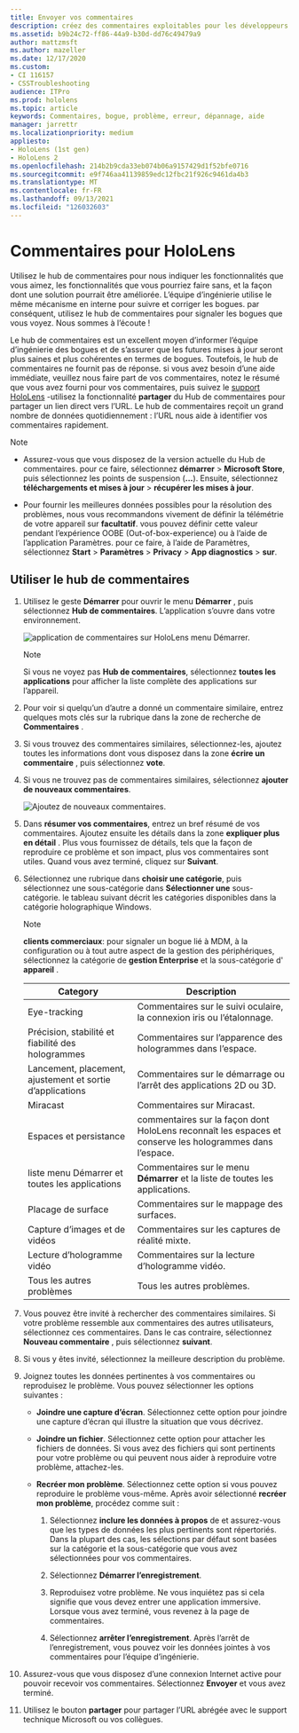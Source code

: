 ```yaml
---
title: Envoyer vos commentaires
description: créez des commentaires exploitables pour les développeurs de HoloLens et Windows Mixed Reality à l’aide du Hub de commentaires.
ms.assetid: b9b24c72-ff86-44a9-b30d-dd76c49479a9
author: mattzmsft
ms.author: mazeller
ms.date: 12/17/2020
ms.custom:
- CI 116157
- CSSTroubleshooting
audience: ITPro
ms.prod: hololens
ms.topic: article
keywords: Commentaires, bogue, problème, erreur, dépannage, aide
manager: jarrettr
ms.localizationpriority: medium
appliesto:
- HoloLens (1st gen)
- HoloLens 2
ms.openlocfilehash: 214b2b9cda33eb074b06a9157429d1f52bfe0716
ms.sourcegitcommit: e9f746aa41139859edc12fbc21f926c9461da4b3
ms.translationtype: MT
ms.contentlocale: fr-FR
ms.lasthandoff: 09/13/2021
ms.locfileid: "126032603"
---
```

# <a name="feedback-for-hololens"></a>Commentaires pour HoloLens

Utilisez le hub de commentaires pour nous indiquer les fonctionnalités que vous aimez, les fonctionnalités que vous pourriez faire sans, et la façon dont une solution pourrait être améliorée. L’équipe d’ingénierie utilise le même mécanisme en interne pour suivre et corriger les bogues. par conséquent, utilisez le hub de commentaires pour signaler les bogues que vous voyez. Nous sommes à l’écoute !

Le hub de commentaires est un excellent moyen d’informer l’équipe d’ingénierie des bogues et de s’assurer que les futures mises à jour seront plus saines et plus cohérentes en termes de bogues. Toutefois, le hub de commentaires ne fournit pas de réponse. si vous avez besoin d’une aide immédiate, veuillez nous faire part de vos commentaires, notez le résumé que vous avez fourni pour vos commentaires, puis suivez le [support HoloLens](https://support.microsoft.com/supportforbusiness/productselection?sapid=e9391227-fa6d-927b-0fff-f96288631b8f) -utilisez la fonctionnalité **partager** du Hub de commentaires pour partager un lien direct vers l’URL. Le hub de commentaires reçoit un grand nombre de données quotidiennement : l’URL nous aide à identifier vos commentaires rapidement.

> [!NOTE]  
>  
> - Assurez-vous que vous disposez de la version actuelle du Hub de commentaires. pour ce faire, sélectionnez **démarrer**  >  **Microsoft Store**, puis sélectionnez les points de suspension (**...**). Ensuite, sélectionnez **téléchargements et mises à jour**  >  **récupérer les mises à jour**.  
>  
> - Pour fournir les meilleures données possibles pour la résolution des problèmes, nous vous recommandons vivement de définir la télémétrie de votre appareil sur **facultatif**. vous pouvez définir cette valeur pendant l’expérience OOBE (Out-of-box-experience) ou à l’aide de l’application Paramètres. pour ce faire, à l’aide de Paramètres, sélectionnez **Start**  >  **Paramètres**  >  **Privacy**  >  **App diagnostics**  >  **sur**.

## <a name="use-the-feedback-hub"></a>Utiliser le hub de commentaires

1. Utilisez le geste **Démarrer** pour ouvrir le menu **Démarrer** , puis sélectionnez **Hub de commentaires**. L’application s’ouvre dans votre environnement.

   ![application de commentaires sur HoloLens menu Démarrer.](./images/hololens2-feedbackhub-tile.png)
   > [!NOTE]  
   > Si vous ne voyez pas **Hub de commentaires**, sélectionnez **toutes les applications** pour afficher la liste complète des applications sur l’appareil.

1. Pour voir si quelqu’un d’autre a donné un commentaire similaire, entrez quelques mots clés sur la rubrique dans la zone de recherche de **Commentaires** .
1. Si vous trouvez des commentaires similaires, sélectionnez-les, ajoutez toutes les informations dont vous disposez dans la zone **écrire un commentaire** , puis sélectionnez **vote**.
1. Si vous ne trouvez pas de commentaires similaires, sélectionnez **ajouter de nouveaux commentaires**.

   ![Ajoutez de nouveaux commentaires.](./images/hololens-feedback-1.png)

1. Dans **résumer vos commentaires**, entrez un bref résumé de vos commentaires. Ajoutez ensuite les détails dans la zone **expliquer plus en détail** . Plus vous fournissez de détails, tels que la façon de reproduire ce problème et son impact, plus vos commentaires sont utiles. Quand vous avez terminé, cliquez sur **Suivant**.

1. Sélectionnez une rubrique dans **choisir une catégorie**, puis sélectionnez une sous-catégorie dans **Sélectionner une** sous-catégorie. le tableau suivant décrit les catégories disponibles dans la catégorie holographique Windows.

   > [!NOTE]  
   > **clients commerciaux**: pour signaler un bogue lié à MDM, à la configuration ou à tout autre aspect de la gestion des périphériques, sélectionnez la catégorie de **gestion Enterprise** et la sous-catégorie d' **appareil** .

   |Category |Description |
   | --- | --- |
   |Eye-tracking |Commentaires sur le suivi oculaire, la connexion iris ou l’étalonnage. |
   |Précision, stabilité et fiabilité des hologrammes |Commentaires sur l’apparence des hologrammes dans l’espace. |
   |Lancement, placement, ajustement et sortie d’applications |Commentaires sur le démarrage ou l’arrêt des applications 2D ou 3D. |
   |Miracast |Commentaires sur Miracast. |
   |Espaces et persistance |commentaires sur la façon dont HoloLens reconnaît les espaces et conserve les hologrammes dans l’espace. |
   |liste menu Démarrer et toutes les applications |Commentaires sur le menu **Démarrer** et la liste de toutes les applications. |
   |Placage de surface |Commentaires sur le mappage des surfaces. |
   |Capture d’images et de vidéos |Commentaires sur les captures de réalité mixte. |
   |Lecture d’hologramme vidéo |Commentaires sur la lecture d’hologramme vidéo. |
   |Tous les autres problèmes |Tous les autres problèmes. |

1. Vous pouvez être invité à rechercher des commentaires similaires. Si votre problème ressemble aux commentaires des autres utilisateurs, sélectionnez ces commentaires. Dans le cas contraire, sélectionnez **Nouveau commentaire** , puis sélectionnez **suivant**.

1. Si vous y êtes invité, sélectionnez la meilleure description du problème.

1. Joignez toutes les données pertinentes à vos commentaires ou reproduisez le problème. Vous pouvez sélectionner les options suivantes :

   - **Joindre une capture d’écran**. Sélectionnez cette option pour joindre une capture d’écran qui illustre la situation que vous décrivez.
   - **Joindre un fichier**. Sélectionnez cette option pour attacher les fichiers de données. Si vous avez des fichiers qui sont pertinents pour votre problème ou qui peuvent nous aider à reproduire votre problème, attachez-les.
   - **Recréer mon problème**. Sélectionnez cette option si vous pouvez reproduire le problème vous-même. Après avoir sélectionné **recréer mon problème**, procédez comme suit :  

     1. Sélectionnez **inclure les données à propos** de et assurez-vous que les types de données les plus pertinents sont répertoriés. Dans la plupart des cas, les sélections par défaut sont basées sur la catégorie et la sous-catégorie que vous avez sélectionnées pour vos commentaires.  
     1. Sélectionnez **Démarrer l’enregistrement**.

     1. Reproduisez votre problème. Ne vous inquiétez pas si cela signifie que vous devez entrer une application immersive. Lorsque vous avez terminé, vous revenez à la page de commentaires.
     1. Sélectionnez **arrêter l’enregistrement**. Après l’arrêt de l’enregistrement, vous pouvez voir les données jointes à vos commentaires pour l’équipe d’ingénierie.

1. Assurez-vous que vous disposez d’une connexion Internet active pour pouvoir recevoir vos commentaires. Sélectionnez **Envoyer** et vous avez terminé.

1. Utilisez le bouton **partager** pour partager l’URL abrégée avec le support technique Microsoft ou vos collègues.